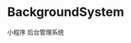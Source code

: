 # BackgroundSystem
小程序 后台管理系统

[//]: # (<img src="https://asugar.oss-cn-hangzhou.aliyuncs.com/orgin_bg_1661149083913_455570be-3ca2-4f29-bc77-c463a339cb87">)